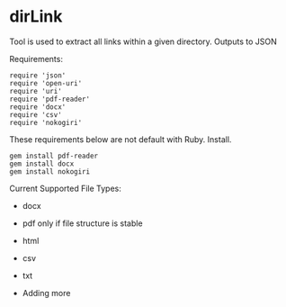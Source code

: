 # dirLink
Tool is used to extract all links within a given directory.
Outputs to JSON

Requirements:
```
require 'json'
require 'open-uri'
require 'uri'
require 'pdf-reader'
require 'docx'
require 'csv'
require 'nokogiri'
```
These requirements below are not default with Ruby. Install.
```
gem install pdf-reader
gem install docx
gem install nokogiri
```

Current Supported File Types:
- docx
- pdf only if file structure is stable
- html
- csv
- txt

- Adding more

